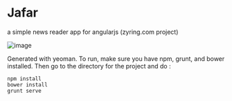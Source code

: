 # Jafar

a simple news reader app for angularjs (zyring.com project)


![image](http://upload.wikimedia.org/wikipedia/en/a/a0/Jafar.jpg)

Generated with yeoman. To run, make sure you have npm, grunt, and bower installed. Then go to the directory for the project and 
do :
```
npm install
bower install
grunt serve
```

